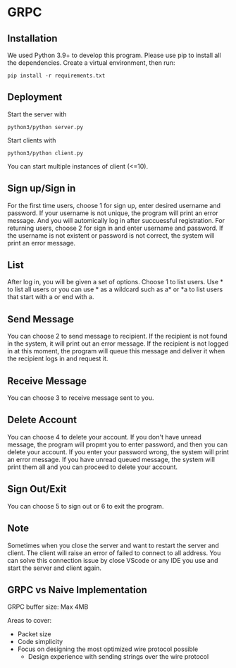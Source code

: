 # GRPC 

## Installation 

We used Python 3.9+ to develop this program. Please use pip to install all the dependencies. Create a virtual environment, then run:

```
pip install -r requirements.txt
```
## Deployment 

Start the server with 
```
python3/python server.py
```
Start clients with 
```
python3/python client.py
```
You can start multiple instances of client (<=10). 

## Sign up/Sign in
For the first time users, choose 1 for sign up, enter desired username and password. 
If your username is not unique, the program will print an error message. And you will automically log in after succuessful registration. 
For returning users, choose 2 for sign in and enter username and password. If the username is not existent or password is not correct, the system will print an error message.  

## List
After log in, you will be given a set of options. Choose 1 to list users. Use * to list all users or you can use * as a wildcard such as a* or *a to list users that start with a or end with a. 

## Send Message
You can choose 2 to send message to recipient. If the recipient is not found in the system, it will print out an error message. If the recipient is not logged in at this moment, the program will queue this message and deliver it when the recipient logs in and request it. 

## Receive Message
You can choose 3 to receive message sent to you. 

## Delete Account 
You can choose 4 to delete your account. If you don't have unread message, the program will propmt you to enter password, and then you can delete your account. If you enter your password wrong, the system will print an error message. If you have unread queued message, the system will print them all and you can proceed to delete your account. 

## Sign Out/Exit
You can choose 5 to sign out or 6 to exit the program. 

## Note 
Sometimes when you close the server and want to restart the server and client. The client will raise an error of failed to connect to all address. 
You can solve this connection issue by close VScode or any IDE you use and start the server and client again. 

## GRPC vs Naive Implementation
GRPC buffer size: Max 4MB 

Areas to cover:
- Packet size
- Code simplicity
- Focus on designing the most optimized wire protocol possible
    - Design experience with sending strings over the wire protocol



